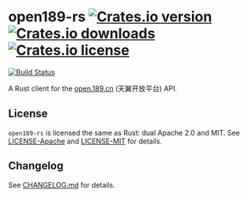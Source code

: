 # open189-rs  [![Crates.io version](https://img.shields.io/crates/v/open189.svg)][cratesio] [![Crates.io downloads](https://img.shields.io/crates/dv/open189.svg)][cratesio] [![Crates.io license](https://img.shields.io/crates/l/open189.svg)](#License)

[![Build Status](https://travis-ci.org/xen0n/open189-rs.svg?branch=develop)](https://travis-ci.org/xen0n/open189-rs)

A Rust client for the [open.189.cn] (天翼开放平台) API.

[open.189.cn]: http://open.189.cn
[cratesio]: https://crates.io/crates/open189


## License

`open189-rs` is licensed the same as Rust: dual Apache 2.0 and MIT. See
[LICENSE-Apache](./LICENSE-Apache) and [LICENSE-MIT](./LICENSE-MIT) for details.


## Changelog

See [CHANGELOG.md](./CHANGELOG.md) for details.


<!-- vim:set ai et ts=4 sw=4 sts=4 fenc=utf-8: -->
